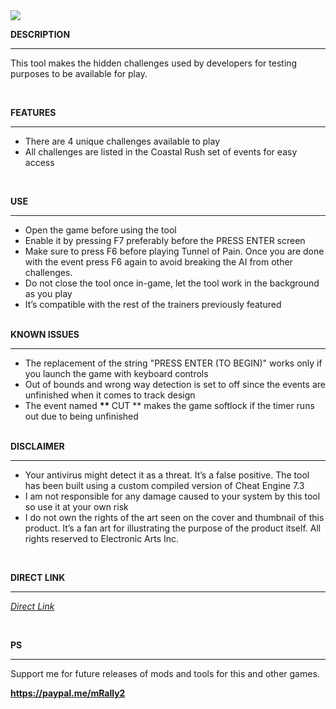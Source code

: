 <img src="https://public-files.gumroad.com/w7ide1k88wfhxdrrxxwq1i5eh89d">
<div class="rich-text"><p><strong>DESCRIPTION</strong></p><hr><p>This tool makes the hidden challenges used by developers for testing purposes to be available for play.</p><p><br></p><p><strong>FEATURES</strong></p><hr><ul><li>There are 4 unique challenges available to play</li><li>All challenges are listed in the Coastal Rush set of events for easy access</li></ul><p><br></p><p><strong>USE</strong></p><hr><ul><li>Open the game before using the tool</li><li>Enable it by pressing F7 preferably before the PRESS ENTER screen</li><li>Make sure to press F6 before playing Tunnel of Pain. Once you are done with the event press F6 again to avoid breaking the AI from other challenges.</li><li>Do not close the tool once in-game, let the tool work in the background as you play</li><li>It’s compatible with the rest of the trainers previously featured<br><br></li></ul><p><strong>KNOWN ISSUES</strong></p><hr><ul><li>The replacement of the string "PRESS ENTER (TO BEGIN)" works only if you launch the game with keyboard controls</li><li>Out of bounds and wrong way detection is set to off since the events are unfinished when it comes to track design</li><li>The event named&nbsp;<strong>**&nbsp;</strong>CUT ** makes the game softlock if the timer runs out due to being unfinished<br><br></li></ul><p><strong>DISCLAIMER</strong></p><hr><ul><li>Your antivirus might detect it as a threat. It’s a false positive. The tool has been built using a custom compiled version of Cheat Engine 7.3</li><li>I am not responsible for any damage caused to your system by this tool so use it at your own risk</li><li>I do not own the rights of the art seen on the cover and thumbnail of this product. It’s a fan art for illustrating the purpose of the product itself. All rights reserved to Electronic Arts Inc.</li></ul><p><br></p><p><strong>DIRECT LINK</strong></p><hr><p><a target="_blank" rel="noopener noreferrer nofollow" href="https://mega.nz/file/k0QFiZRC#h5MNy7mUsrXYc8uC7HoCJSvNlfr57hFqpZNKdK24nXc"><em>Direct Link</em></a></p><p><br></p><p><strong>PS</strong></p><hr><p>Support me for future releases of mods and tools for this and other games.</p><p><a target="_blank" rel="noopener noreferrer nofollow" href="https://paypal.me/mRally2"><strong>https://paypal.me/mRally2</strong></a></p></div>
